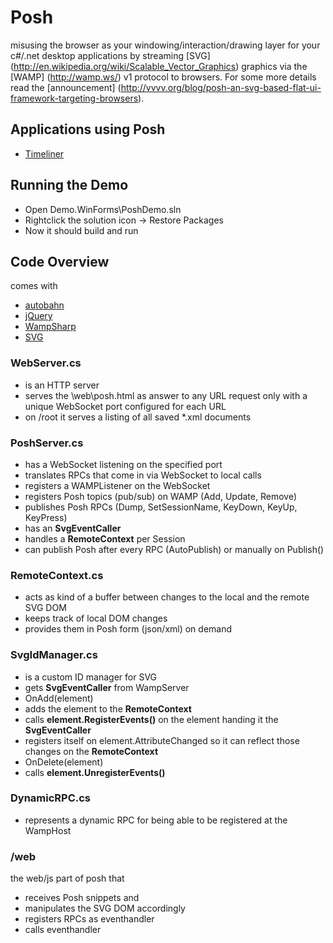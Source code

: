 # Posh

misusing the browser as your windowing/interaction/drawing layer for your c#/.net desktop applications by streaming [SVG] (http://en.wikipedia.org/wiki/Scalable_Vector_Graphics) graphics via the [WAMP] (http://wamp.ws/) v1 protocol to browsers. For some more details read the [announcement] (http://vvvv.org/blog/posh-an-svg-based-flat-ui-framework-targeting-browsers).

## Applications using Posh

* [Timeliner](https://github.com/vvvv/Timeliner)
 
## Running the Demo

* Open Demo.WinForms\PoshDemo.sln
* Rightclick the solution icon -> Restore Packages
* Now it should build and run

## Code Overview

comes with 

* [autobahn](http://autobahn.ws/js/) 
* [jQuery](http://jquery.com)
* [WampSharp](https://github.com/vvvv/WampSharp)
* [SVG](https://github.com/vvvv/SVG)

### WebServer.cs

* is an HTTP server
* serves the \web\posh.html as answer to any URL request only with a unique WebSocket port configured for each URL
* on /root it serves a listing of all saved *.xml documents

### PoshServer.cs

* has a WebSocket listening on the specified port
* translates RPCs that come in via WebSocket to local calls
* registers a WAMPListener on the WebSocket
* registers Posh topics (pub/sub) on WAMP (Add, Update, Remove)
* publishes Posh RPCs (Dump, SetSessionName, KeyDown, KeyUp, KeyPress)
* has an __SvgEventCaller__
* handles a __RemoteContext__ per Session 
* can publish Posh after every RPC (AutoPublish) or manually on Publish()

### RemoteContext.cs

* acts as kind of a buffer between changes to the local and the remote SVG DOM
* keeps track of local DOM changes
* provides them in Posh form (json/xml) on demand

### SvgIdManager.cs

* is a custom ID manager for SVG
* gets __SvgEventCaller__ from WampServer
* OnAdd(element)
 * adds the element to the __RemoteContext__
 * calls __element.RegisterEvents()__ on the element handing it the __SvgEventCaller__
 * registers itself on element.AttributeChanged so it can reflect those changes on the __RemoteContext__
* OnDelete(element)
 * calls __element.UnregisterEvents()__
 
### DynamicRPC.cs

* represents a dynamic RPC for being able to be registered at the WampHost

### /web

the web/js part of posh that 
* receives Posh snippets and 
 * manipulates the SVG DOM accordingly
 * registers RPCs as eventhandler 
* calls eventhandler
